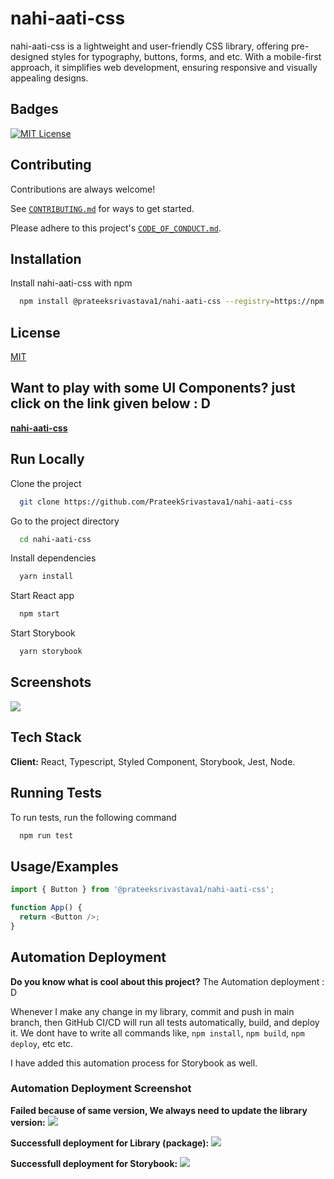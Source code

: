 # nahi-aati-css

nahi-aati-css is a lightweight and user-friendly CSS library, offering pre-designed styles for typography, buttons, forms, and etc. With a mobile-first approach, it simplifies web development, ensuring responsive and visually appealing designs.

## Badges

[![MIT License](https://img.shields.io/badge/License-MIT-green.svg)](https://choosealicense.com/licenses/mit/)

## Contributing

Contributions are always welcome!

See [`CONTRIBUTING.md`](https://github.com/PrateekSrivastava1/nahi-aati-css/blob/main/docs/CONTRIBUTING.md) for ways to get started.

Please adhere to this project's [`CODE_OF_CONDUCT.md`](https://github.com/PrateekSrivastava1/nahi-aati-css/blob/main/docs/CODE_OF_CONDUCT.md).

## Installation

Install nahi-aati-css with npm

```bash
  npm install @prateeksrivastava1/nahi-aati-css --registry=https://npm.pkg.github.com/PrateekSrivastava1
```

## License

[MIT](https://choosealicense.com/licenses/mit/)

## Want to play with some UI Components? just click on the link given below : D

[**nahi-aati-css**](https://prateeksrivastava1.github.io/nahi-aati-css/)

## Run Locally

Clone the project

```bash
  git clone https://github.com/PrateekSrivastava1/nahi-aati-css
```

Go to the project directory

```bash
  cd nahi-aati-css
```

Install dependencies

```bash
  yarn install
```

Start React app

```bash
  npm start
```

Start Storybook

```bash
  yarn storybook
```

## Screenshots

![](https://github.com/PrateekSrivastava1/media/assets/65366517/a3cb343b-169b-44ba-82e7-2d40c079a968)

## Tech Stack

**Client:** React, Typescript, Styled Component, Storybook, Jest, Node.

## Running Tests

To run tests, run the following command

```bash
  npm run test
```

## Usage/Examples

```typescript
import { Button } from '@prateeksrivastava1/nahi-aati-css';

function App() {
  return <Button />;
}
```

## Automation Deployment

**Do you know what is cool about this project?**
The Automation deployment : D

Whenever I make any change in my library, commit and push in main branch, then GitHub CI/CD will run all tests automatically, build, and deploy it.
We dont have to write all commands like, `npm install`, `npm build`, `npm deploy`, etc etc.

I have added this automation process for Storybook as well.

### Automation Deployment Screenshot

**Failed because of same version, We always need to update the library version:**
![](https://github.com/PrateekSrivastava1/media/assets/65366517/78d60aec-6533-4bdc-a18b-54675bae4a84)

**Successfull deployment for Library (package):**
![](https://github.com/PrateekSrivastava1/media/assets/65366517/41ac3ff6-8488-41f3-b516-378708ab9ec7)

**Successfull deployment for Storybook:**
![](https://github.com/PrateekSrivastava1/media/assets/65366517/5006f48f-a988-44ef-85f3-92ef73736818)
